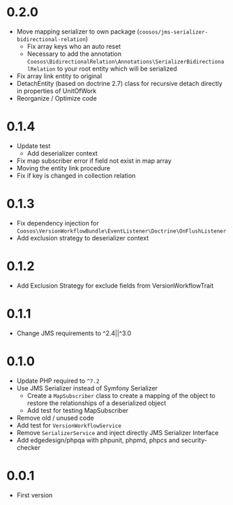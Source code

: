 # 0.2.0

* Move mapping serializer to own package (``coosos/jms-serializer-bidirectional-relation``)
  * Fix array keys who an auto reset
  * Necessary to add the annotation ``Coosos\BidirectionalRelation\Annotations\SerializerBidirectionalRelation`` 
    to your root entity which will be serialized
* Fix array link entity to original
* DetachEntity (based on doctrine 2.7) class for recursive detach directly in properties of UnitOfWork
* Reorganize / Optimize code

# 0.1.4

* Update test
  * Add deserializer context
* Fix map subscriber error if field not exist in map array
* Moving the entity link procedure
* Fix if key is changed in collection relation

# 0.1.3

* Fix dependency injection for ``Coosos\VersionWorkflowBundle\EventListener\Doctrine\OnFlushListener``
* Add exclusion strategy to deserializer context

# 0.1.2

* Add Exclusion Strategy for exclude fields from VersionWorkflowTrait

# 0.1.1

* Change JMS requirements to ^2.4||^3.0

# 0.1.0

* Update PHP required to ``^7.2``
* Use JMS Serializer instead of Symfony Serializer
    * Create a ``MapSubscriber`` class to create a mapping of the object to
      restore the relationships of a deserialized object
    * Add test for testing MapSubscriber
* Remove old / unused code
* Add test for ``VersionWorkflowService``
* Remove ``SerializerService`` and inject directly JMS Serializer Interface
* Add edgedesign/phpqa with phpunit, phpmd, phpcs and security-checker

# 0.0.1

* First version
